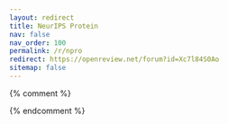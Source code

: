```yaml
---
layout: redirect
title: NeurIPS Protein 
nav: false
nav_order: 100
permalink: /r/npro
redirect: https://openreview.net/forum?id=Xc7l84S0Ao
sitemap: false
---
```


{% comment %}
<!--
Redirect link from CV to the right place.
-->
{% endcomment %}
